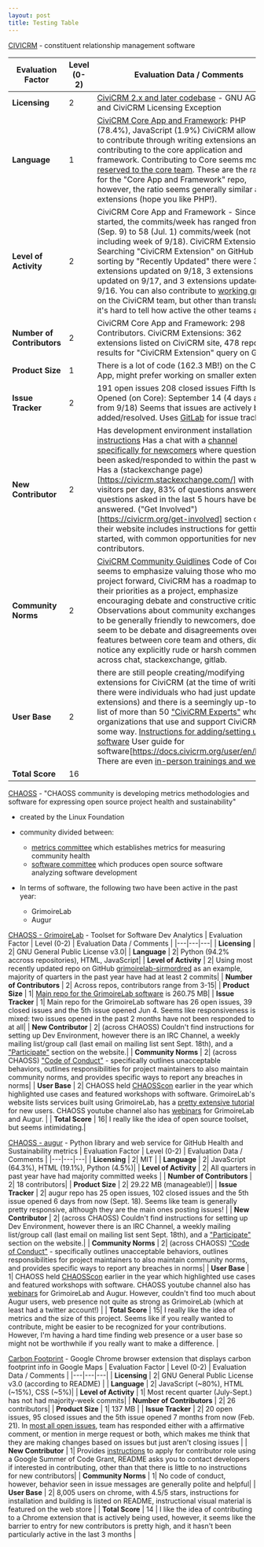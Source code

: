 ```yaml
---
layout: post
title: Testing Table
---
```


[CIVICRM](https://civicrm.org/) - constituent relationship management software


| Evaluation Factor          | Level (0-2)  | Evaluation Data / Comments |
|---|---|---|
| __Licensing__              |      2 | [CiviCRM 2.x and later codebase](https://civicrm.org/license) - GNU AGPL3 and CiviCRM Licensing Exception                |
| __Language__               |      1 | [CiviCRM Core App and Framework](https://github.com/civicrm/civicrm-core): PHP (78.4%), JavaScript (1.9%)   CiviCRM allows devs to contribute through writing extensions and contributing to the core application and framework. Contributing to Core seems mostly [reserved to the core team](https://docs.civicrm.org/dev/en/latest/core/hacking/). These are the ratios for the "Core App and Framework" repo, however, the ratio seems generally similar across extensions (hope you like PHP!). |
| __Level of Activity__      |      2| CiviCRM Core App and Framework - Since 2018 started, the commits/week has ranged from 17 (Sep. 9) to 58 (Jul. 1) commits/week (not including week of 9/18).   CiviCRM Extensions - Searching "CiviCRM Extension" on GitHub and sorting by "Recently Updated" there were 3 extensions updated on 9/18, 3 extensions updated on 9/17, and 3 extensions updated on 9/16.   You can also contribute to [working groups](https://civicrm.org/teams/development-team) on the CiviCRM team, but other than translation it's hard to tell how active the other teams are.|
| __Number of Contributors__ |      2| CiviCRM Core App and Framework: 298 Contributors.   CiviCRM Extensions: 362 extensions listed on CiviCRM site, 478 repository results for "CiviCRM Extension" query on GitHub|
| __Product Size__           |      1| There is a lot of code (162.3 MB!) on the Core App, might prefer working on smaller extensions.|
| __Issue Tracker__          |      2| 191 open issues   208 closed issues   Fifth Issue Opened (on Core): September 14 (4 days ago from 9/18)   Seems that issues are actively being added/resolved.   Uses [GitLab](https://lab.civicrm.org/dev/core/issues) for issue tracking.|
| __New Contributor__        |      2| Has development environment installation [instructions](https://docs.civicrm.org/dev/en/latest/tools/civibuild/)   Has a chat with a [channel specifically for newcomers](https://chat.civicrm.org/civicrm/channels/dev-newcomers) where questions have been asked/responded to within the past week.   Has a (stackexchange page)[https://civicrm.stackexchange.com/] with 628 visitors per day, 83% of questions answered, questions asked in the last 5 hours have been answered.   ("Get Involved")[https://civicrm.org/get-involved] section on their website includes instructions for getting started, with common opportunities for new contributors.|
| __Community Norms__        |      2| [CiviCRM Community Guidlines](https://civicrm.org/community-guidelines)   Code of Conduct: seems to emphasize valuing those who move project forward, CiviCRM has a roadmap to set their priorities as a project, emphasize encouraging debate and constructive criticism.    Observations about community exchanges: seem to be generally friendly to newcomers, does seem to be debate and disagreements over features between core team and others, did not notice any explicitly rude or harsh comments across chat, stackexchange, gitlab.|
| __User Base__              |      2| there are still people creating/modifying extensions for CiviCRM (at the time of writing there were individuals who had just updated their extensions) and there is a seemingly up-to-date list of more than 50 ["CiviCRM Experts"](https://civicrm.org/partners-contributors) who are organizations that use and support CiviCRM in some way.   [Instructions for adding/setting up software](https://civicrm.org/download)   User guide for software[https://docs.civicrm.org/user/en/latest/)   There are even [in-person trainings and webinars!](https://civicrm.org/events)|
| __Total Score__            |     16|                 |

[CHAOSS](https://chaoss.community/) - "CHAOSS community is developing metrics methodologies and software for expressing open source project health and sustainability"
* created by the Linux Foundation
* community divided between:
  * [metrics committee](https://chaoss.community/metrics/) which establishes metrics for measuring community health
  * [software committee](https://chaoss.community/software/) which produces open source software analyzing software development

* In terms of software, the following two have been active in the past year:
  * GrimoireLab
  * Augur

[CHAOSS - GrimoireLab](https://chaoss.github.io/grimoirelab/) - Toolset for Software Dev Analytics
| Evaluation Factor          | Level (0-2)  | Evaluation Data / Comments |
|---|---|---|
| __Licensing__              |      2| GNU General Public License v3.0|
| __Language__               |      2| Python (94.2% accross repositories), HTML, JavaScript|
| __Level of Activity__      |      2| Using most recently updated repo on GitHub [grimoirelab-sirmordred](https://github.com/chaoss/grimoirelab-sirmordred/graphs/commit-activity) as an example, majority of quarters in the past year have had at least 2 commits|
| __Number of Contributors__ |      2| Across repos, contributors range from 3-15|
| __Product Size__           |      1| [Main repo for the GrimoireLab software](https://github.com/chaoss/grimoirelab) is 260.75 MB|
| __Issue Tracker__          |      1| Main repo for the GrimoireLab software has 26 open issues, 39 closed issues and the 5th issue opened Jun 4. Seems like responsiveness is mixed: two issues opened in the past 2 months have not been responded to at all|
| __New Contributor__        |      2| (across CHAOSS) Couldn't find instructions for setting up Dev Environment, however there is an IRC Channel, a weekly mailing list/group call (last email on mailing list sent Sept. 18th), and a ["Participate"](https://chaoss.community/participate) section on the website.|
| __Community Norms__        |      2| (across CHAOSS) ["Code of Conduct"](https://chaoss.community/about/code-of-conduct/) - specifically outlines unacceptable behaviors, outlines responsibilities for project maintainers to also maintain community norms, and provides specific ways to report any breaches in norms|
| __User Base__              |      2| CHAOSS held [CHAOSScon](https://chaoss.community/chaosscon-2018-na/) earlier in the year which highlighted use cases and featured workshops with software. GrimoireLab's website lists services built using GrimoireLab, has a [pretty extensive tutorial](https://chaoss.github.io/grimoirelab-tutorial/) for new users. CHAOSS youtube channel also has [webinars](https://www.youtube.com/watch?list=PL60k37cxI-HTGcFML710hH7PeIcSLcyRf&v=3fsWApPoFQg) for GrimoireLab and Augur. |
| __Total Score__            |      16| I really like the idea of open source toolset, but seems intimidating.|


[CHAOSS - augur](https://github.com/chaoss/augur) - Python library and web service for GitHub Health and Sustainability metrics
| Evaluation Factor          | Level (0-2)  | Evaluation Data / Comments |
|---|---|---|
| __Licensing__              |      2| MIT |
| __Language__               |      2| JavaScript (64.3%), HTML (19.1%), Python (4.5%)|
| __Level of Activity__      |      2| All quarters in past year have had majority committed weeks |
| __Number of Contributors__ |      2| 18 contributors|
| __Product Size__           |      2| 29.22 MB (manageable!)|
| __Issue Tracker__          |      2| augur repo has 25 open issues, 102 closed issues and the 5th issue opened 6 days from now (Sept. 18). Seems like team is generally pretty responsive, although they are the main ones posting issues! |
| __New Contributor__        |      2| (across CHAOSS) Couldn't find instructions for setting up Dev Environment, however there is an IRC Channel, a weekly mailing list/group call (last email on mailing list sent Sept. 18th), and a ["Participate"](https://chaoss.community/participate) section on the website.|
| __Community Norms__        |      2| (across CHAOSS) ["Code of Conduct"](https://chaoss.community/about/code-of-conduct/) - specifically outlines unacceptable behaviors, outlines responsibilities for project maintainers to also maintain community norms, and provides specific ways to report any breaches in norms|
| __User Base__              |      1| CHAOSS held [CHAOSScon](https://chaoss.community/chaosscon-2018-na/) earlier in the year which highlighted use cases and featured workshops with software. CHAOSS youtube channel also has [webinars](https://www.youtube.com/watch?list=PL60k37cxI-HTGcFML710hH7PeIcSLcyRf&v=3fsWApPoFQg) for GrimoireLab and Augur. However, couldn't find too much about Augur users, web presence not quite as strong as GrimoireLab (which at least had a twitter account!) |
| __Total Score__            |      15| I really like the idea of metrics and the size of this project. Seems like if you really wanted to contribute, might be easier to be recognized for your contributions. However, I'm having a hard time finding web presence or a user base so might not be worthwhile if you really want to make a difference. |


[Carbon Footprint](https://gitlab.com/aossie/CarbonFootprint) -  Google Chrome browser extension that displays carbon footprint info in Google Maps
| Evaluation Factor          | Level (0-2)  | Evaluation Data / Comments |
|---|---|---|
| __Licensing__              |      2| GNU General Public License v3.0 (according to README) |
| __Language__               |      2| JavaScript (~80%), HTML (~15%), CSS (~5%)|
| __Level of Activity__      |      1| Most recent quarter (July-Sept.) has not had majority-week commits|
| __Number of Contributors__ |      2| 26 contributors|
| __Product Size__           |      1| 137 MB |
| __Issue Tracker__          |      2| 20 open issues, 95 closed issues and the 5th issue opened 7 months from now (Feb. 21). In [most all open issues](https://gitlab.com/aossie/CarbonFootprint/issues), team has responded either with a affirmative comment, or mention in merge request or both, which makes me think that they are making changes based on issues but just aren't closing issues |
| __New Contributor__        |      1| Provides [instructions](https://gitlab.com/aossie/CarbonFootprint/blob/master/GoogleSummerOfCode.md) to apply for contributor role using a Google Summer of Code Grant, README asks you to contact developers if interested in contributing, other than that there is little to no instructions for new contributors|
| __Community Norms__        |      1| No code of conduct, however, behavior seen in issue messages are generally polite and helpful|
| __User Base__              |      2| 8,005 users on chrome, with 4.5/5 stars, instructions for installation and building is listed on README, instructional visual material is featured on the web store |
| __Total Score__            |     14 | I like the idea of contributing to a Chrome extension that is actively being used, however, it seems like the barrier to entry for new contributors is pretty high, and it hasn't been particularly active in the last 3 months |
